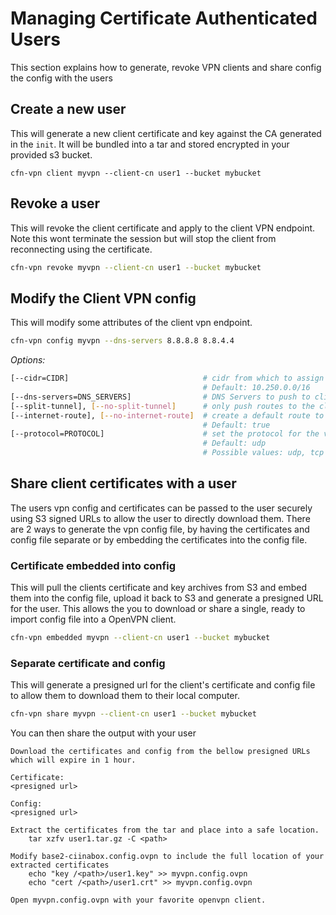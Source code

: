 # Managing Certificate Authenticated Users

This section explains how to generate, revoke VPN clients and share config the config with the users

## Create a new user

This will generate a new client certificate and key against the CA generated in the `init`.
It will be bundled into a tar and stored encrypted in your provided s3 bucket.

```
cfn-vpn client myvpn --client-cn user1 --bucket mybucket
```


## Revoke a user

This will revoke the client certificate and apply to the client VPN endpoint.
Note this wont terminate the session but will stop the client from reconnecting using the certificate.

```sh
cfn-vpn revoke myvpn --client-cn user1 --bucket mybucket
```

## Modify the Client VPN config

This will modify some attributes of the client vpn endpoint.

```sh
cfn-vpn config myvpn --dns-servers 8.8.8.8 8.8.4.4
```

*Options:*

```bash
[--cidr=CIDR]                              # cidr from which to assign client IP addresses
                                           # Default: 10.250.0.0/16
[--dns-servers=DNS_SERVERS]                # DNS Servers to push to clients.
[--split-tunnel], [--no-split-tunnel]      # only push routes to the client on the vpn endpoint
[--internet-route], [--no-internet-route]  # create a default route to the internet
                                           # Default: true
[--protocol=PROTOCOL]                      # set the protocol for the vpn connections
                                           # Default: udp
                                           # Possible values: udp, tcp
```


## Share client certificates with a user

The users vpn config and certificates can be passed to the user securely using S3 signed URLs to allow the user to directly download them.
There are 2 ways to generate the vpn config file, by having the certificates and config file separate or by embedding the certificates into the config file.


### Certificate embedded into config

This will pull the clients certificate and key archives from S3 and embed them into the config file, upload it back to S3 and generate a presigned URL for the user.
This allows the you to download or share a single, ready to import config file into a OpenVPN client.

```sh
cfn-vpn embedded myvpn --client-cn user1 --bucket mybucket
```

### Separate certificate and config

This will generate a presigned url for the client's certificate and config file to allow them to download them to their local computer.

```sh
cfn-vpn share myvpn --client-cn user1 --bucket mybucket
```

You can then share the output with your user

```
Download the certificates and config from the bellow presigned URLs which will expire in 1 hour.

Certificate:
<presigned url>

Config:
<presigned url>

Extract the certificates from the tar and place into a safe location.
	tar xzfv user1.tar.gz -C <path>

Modify base2-ciinabox.config.ovpn to include the full location of your extracted certificates
	echo "key /<path>/user1.key" >> myvpn.config.ovpn
	echo "cert /<path>/user1.crt" >> myvpn.config.ovpn

Open myvpn.config.ovpn with your favorite openvpn client.
```